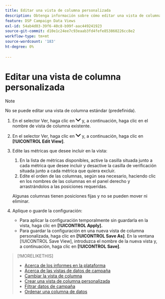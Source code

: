 ```yaml
---
title: Editar una vista de columna personalizada
description: Obtenga información sobre cómo editar una vista de columna personalizada.
feature: DSP Campaign Data Views
exl-id: 54ab4d03-39f6-40c8-b99f-aac449241923
source-git-commit: d10e1c24ee7c93eaab3fd4fefe853860226cc8e2
workflow-type: tm+mt
source-wordcount: '183'
ht-degree: 0%

---
```


# Editar una vista de columna personalizada

>[!NOTE]
>
>No se puede editar una vista de columna estándar (predefinida).

1. En el selector Ver, haga clic en ![flecha hacia abajo](/help/dsp/assets/chevron-down.png) y, a continuación, haga clic en el nombre de vista de columna existente.
1. En el selector Ver, haga clic en ![flecha hacia abajo](/help/dsp/assets/chevron-down.png) y, a continuación, haga clic en **[!UICONTROL Edit View]**.
1. Edite las métricas que desee incluir en la vista:
   1. En la lista de métricas disponibles, active la casilla situada junto a cada métrica que desee incluir y desactive la casilla de verificación situada junto a cada métrica que quiera excluir.
   1. Edite el orden de las columnas, según sea necesario, haciendo clic en los nombres de las columnas en el panel derecho y arrastrándolos a las posiciones requeridas.

   Algunas columnas tienen posiciones fijas y no se pueden mover ni eliminar.

1. Aplique o guarde la configuración:

   * Para aplicar la configuración temporalmente sin guardarla en la vista, haga clic en **[!UICONTROL Apply].**
   * Para guardar la configuración en una nueva vista de columna personalizada, haga clic en **[!UICONTROL Save As]**. En la ventana [!UICONTROL Save View], introduzca el nombre de la nueva vista y, a continuación, haga clic en **[!UICONTROL Save]**.

>[!MORELIKETHIS]
>
>* [Acerca de los informes en la plataforma](campaign-reports-about.md)
>* [Acerca de las vistas de datos de campaña](campaign-data-views-about.md)
>* [Cambiar la vista de columna](column-view-change.md)
>* [Crear una vista de columna personalizada](column-view-create.md)
>* [Filtrar datos de campaña](campaign-data-filter.md)
>* [Ordenar una columna de datos](campaign-data-sort.md)

